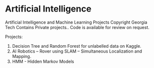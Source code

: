 # Artificial Intelligence
Artificial Intelligence and Machine Learning Projects
Copyright Georgia Tech
Contains Private projects..
Code is available for review on request.

Projects:
1. Decision Tree and Random Forest for unlabelled data on Kaggle. 
2. AI Robotics – Rover using SLAM – Simultaneous Localization and Mapping.
3. HMM - Hidden Markov Models
